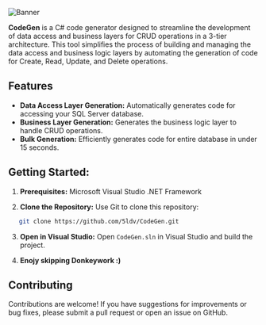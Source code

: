 ![Banner](https://github.com/user-attachments/assets/eff9ae16-ee80-441a-9048-3968af86b612)

**CodeGen** is a C# code generator designed to streamline the development of data access and business layers for CRUD operations in a 3-tier architecture. This tool simplifies the process of building and managing the data access and business logic layers by automating the generation of code for Create, Read, Update, and Delete operations.

## Features
- **Data Access Layer Generation:** Automatically generates code for accessing your SQL Server database.
- **Business Layer Generation:** Generates the business logic layer to handle CRUD operations.
- **Bulk Generation:** Efficiently generates code for entire database in under 15 seconds.


## Getting Started:
1. **Prerequisites:**
Microsoft Visual Studio
.NET Framework

2. **Clone the Repository:**
Use Git to clone this repository:
```bash
   git clone https://github.com/5ldv/CodeGen.git
```
3. **Open in Visual Studio:**
Open `CodeGen.sln` in Visual Studio and build the project.

4. **Enojy skipping Donkeywork :)**

## Contributing
Contributions are welcome! If you have suggestions for improvements or bug fixes, please submit a pull request or open an issue on GitHub.

